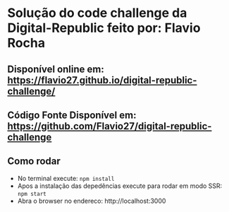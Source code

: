 # Solução do code challenge da Digital-Republic feito por: Flavio Rocha
## Disponível online em: https://flavio27.github.io/digital-republic-challenge/
## Código Fonte Disponível em: https://github.com/Flavio27/digital-republic-challenge

## Como rodar
* No terminal execute: `npm install`
* Apos a instalação das depedências execute para rodar em modo SSR: `npm start`
* Abra o browser no endereco: http://localhost:3000

